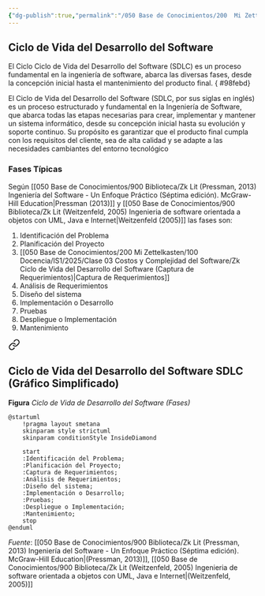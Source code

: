 ```yaml
---
{"dg-publish":true,"permalink":"/050 Base de Conocimientos/200  Mi Zettelkasten/100 Docencia/IS1/2025/Clase 03 Costos y Complejidad del Software/Zk Ciclo de Vida del Desarrollo del Software/","tags":["digitalGarden","cicloDeVidaDelDesarrolloDelSoftware"]}
---
```


## Ciclo de Vida del Desarrollo del Software
El Ciclo Ciclo de Vida del Desarrollo del Software (SDLC) es un proceso fundamental en la ingeniería de software, abarca las diversas fases, desde la concepción inicial hasta el mantenimiento del producto final. 
{ #98febd}


El Ciclo de Vida del Desarrollo del Software (SDLC, por sus siglas en inglés) es un proceso estructurado y fundamental en la Ingeniería de Software, que abarca todas las etapas necesarias para crear, implementar y mantener un sistema informático, desde su concepción inicial hasta su evolución y soporte continuo[](https://aws.amazon.com/es/what-is/sdlc/)[](https://www.inesdi.com/blog/ciclo-de-vida-del-software/)[](https://starkcloud.com/starkcloud-blog/ciclo-de-vida-de-software-usos-fases-y-modelos/). Su propósito es garantizar que el producto final cumpla con los requisitos del cliente, sea de alta calidad y se adapte a las necesidades cambiantes del entorno tecnológico


### Fases Típicas
Según  [[050 Base de Conocimientos/900 Biblioteca/Zk Lit (Pressman, 2013) Ingeniería del Software - Un Enfoque Práctico (Séptima edición). McGraw-Hill Education\|Pressman (2013)]] y [[050 Base de Conocimientos/900 Biblioteca/Zk Lit (Weitzenfeld, 2005) Ingenieria de software orientada a objetos con UML, Java e Internet\|Weitzenfeld (2005)]] las fases son:

1. Identificación del Problema
2. Planificación del Proyecto
3. [[050 Base de Conocimientos/200  Mi Zettelkasten/100 Docencia/IS1/2025/Clase 03 Costos y Complejidad del Software/Zk Ciclo de Vida del Desarrollo del Software (Captura de Requerimientos)\|Captura de Requerimientos]]
4. Análisis de Requerimientos
5. Diseño del sistema
6. Implementación o Desarrollo
7. Pruebas
8. Despliegue o Implementación
9. Mantenimiento


<div class="transclusion internal-embed is-loaded"><a class="markdown-embed-link" href="/060 Desarrollos/UI-UML Specification Framework (UUSF)/01 Overview/Zk Ciclo de Vida del Desarrollo del Software SDLC (Gráfico Simplificado)/#ciclo-de-vida-del-desarrollo-del-software-sdlc-grafico-simplificado" aria-label="Open link"><svg xmlns="http://www.w3.org/2000/svg" width="24" height="24" viewBox="0 0 24 24" fill="none" stroke="currentColor" stroke-width="2" stroke-linecap="round" stroke-linejoin="round" class="svg-icon lucide-link"><path d="M10 13a5 5 0 0 0 7.54.54l3-3a5 5 0 0 0-7.07-7.07l-1.72 1.71"></path><path d="M14 11a5 5 0 0 0-7.54-.54l-3 3a5 5 0 0 0 7.07 7.07l1.71-1.71"></path></svg></a><div class="markdown-embed">



## Ciclo de Vida del Desarrollo del Software SDLC (Gráfico Simplificado)

**Figura**
_Ciclo de Vida de Desarrollo del Software (Fases)_
```plantuml
@startuml
	!pragma layout smetana
	skinparam style strictuml
	skinparam conditionStyle InsideDiamond
	
	start
	:Identificación del Problema;
	:Planificación del Proyecto;
	:Captura de Requerimientos;
	:Análisis de Requerimientos;
	:Diseño del sistema;
	:Implementación o Desarrollo;
	:Pruebas;
	:Despliegue o Implementación;
	:Mantenimiento;
	stop
@enduml
```

_Fuente_: [[050 Base de Conocimientos/900 Biblioteca/Zk Lit (Pressman, 2013) Ingeniería del Software - Un Enfoque Práctico (Séptima edición). McGraw-Hill Education\|(Pressman, 2013)]], [[050 Base de Conocimientos/900 Biblioteca/Zk Lit (Weitzenfeld, 2005) Ingenieria de software orientada a objetos con UML, Java e Internet\|(Weitzenfeld, 2005)]]


</div></div>

